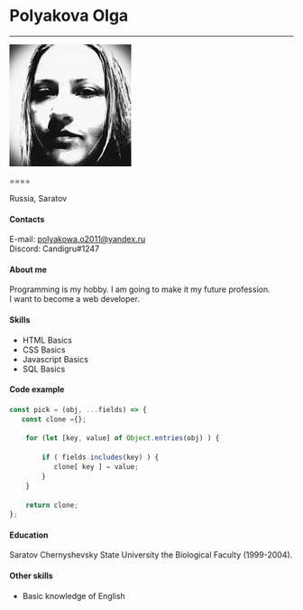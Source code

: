 # **Polyakova Olga**
---
![my_photo](my_photo.png "my photo")

====

Russia, Saratov 

#### Contacts  
E-mail: polyakowa.o2011@yandex.ru  
Discord: Candigru#1247

#### About me
Programming is my hobby. I am going to make it my future profession.  
I want to become a web developer.

#### Skills
* HTML Basics 
* CSS Basics
* Javascript Basics
* SQL Basics


#### Code example
```javascript
const pick = (obj, ...fields) => {
   const clone ={};

    for (let [key, value] of Object.entries(obj) ) {
       
        if ( fields.includes(key) ) {
           clone[ key ] = value;
        }     
    }

    return clone;    
};

```

#### Education
Saratov Chernyshevsky State University the Biological Faculty (1999-2004).

#### Other skills
* Basic knowledge of English

